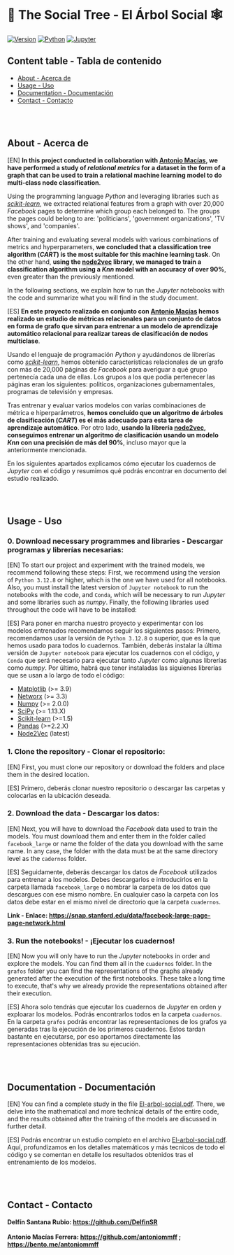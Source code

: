 # 🌳 The Social Tree - El Árbol Social 🕸️

[![Version](https://img.shields.io/badge/version-1.0.0-green.svg)](https://github.com/antoniommff/the-social-tree/releases)
[![Python](https://img.shields.io/badge/python-3.12.X-blue.svg)](https://www.python.org/)
[![Jupyter](https://img.shields.io/badge/jupyter-notebook-orange.svg)](https://jupyter.org/)


## Content table - Tabla de contenido

- [About - Acerca de](#about)
- [Usage - Uso](#usage)
- [Documentation - Documentación](#documentation)
- [Contact - Contacto](#contact)



<br></br>

## <a name="about"></a>About - Acerca de

[EN]
**In this project conducted in collaboration with [Antonio Macías](https://github.com/antoniommff), we have performed a study of *relational metrics* for a dataset in the form of a graph that can be used to train a relational machine learning model to do multi-class node classification**.

Using the programming language *Python* and leveraging libraries such as *[scikit-learn](https://scikit-learn.org/stable/)*, we extracted relational features from a graph with over 20,000 *Facebook* pages to determine which group each belonged to. The groups the pages could belong to are: 'politicians', 'government organizations', 'TV shows', and 'companies'.

After training and evaluating several models with various combinations of metrics and hyperparameters, **we concluded that a classification tree algorithm (*CART*) is the most suitable for this machine learning task**. On the other hand, **using the [node2vec](https://snap.stanford.edu/node2vec/) library, we managed to train a classification algorithm using a *Knn* model with an accuracy of over 90%**, even greater than the previously mentioned.

In the following sections, we explain how to run the *Jupyter* notebooks with the code and summarize what you will find in the study document.

[ES]
**En este proyecto realizado en conjunto con [Antonio Macías](https://github.com/antoniommff) hemos realizado un estudio de métricas relacionales para un conjunto de datos en forma de grafo que sirvan para entrenar a un modelo de aprendizaje automático relacional para realizar tareas de clasificación de nodos multiclase**.

Usando el lenguaje de programación *Python* y ayudándonos de librerías como *[scikit-learn](https://scikit-learn.org/stable/)*, hemos obtenido características relacionales de un grafo con más de 20,000 páginas de *Facebook* para averiguar a qué grupo pertenecía cada una de ellas. Los grupos a los que podía pertenecer las páginas eran los siguientes: politicos, organizaciones gubernamentales, programas de televisión y empresas. 

Tras entrenar y evaluar varios modelos con varias combinaciones de métrica e hiperparámetros, **hemos concluído que un algoritmo de árboles de clasificación (*CART*) es el más adecuado para esta tarea de aprendizaje automático**. Por otro lado, **usando la librería [node2vec](https://snap.stanford.edu/node2vec/), conseguimos entrenar un algoritmo de clasificación usando un modelo *Knn* con una precisión de más del 90%**, incluso mayor que la anteriormente mencionada. 

En los siguientes apartados explicamos cómo ejecutar los cuadernos de *Jupyter* con el código y resumimos qué podrás encontrar en documento del estudio realizado.



<br></br>

## <a name="usage"></a>Usage - Uso

### 0. Download necessary programmes and libraries - Descargar programas y librerías necesarias:

[EN]
To start our project and experiment with the trained models, we recommend following these steps:
First, we recommend using the version of `Python 3.12.8` or higher, which is the one we have used for all notebooks. Also, you must install the latest version of `Jupyter notebook` to run the notebooks with the code, and `Conda`, which will be necessary to run *Jupyter* and some libraries such as *numpy*. Finally, the following libraries used throughout the code will have to be installed:

[ES]
Para poner en marcha nuestro proyecto y experimentar con los modelos entrenados recomendamos seguir los siguientes pasos:
Primero, recomendamos usar la versión de `Python 3.12.8` o superior, que es la que hemos usado para todos lo cuadernos. También, deberás instalar la última versión de `Jupyter notebook` para ejecutar los cuadernos con el código, y `Conda` que será necesario para ejecutar tanto *Jupyter* como algunas librerías como *numpy*. Por último, habrá que tener instaladas las siguienes librerías que se usan a lo largo de todo el código:


- [Matplotlib](https://matplotlib.org/stable/install/index.html) (>= 3.9)
- [Networx](https://github.com/networkx/networkx) (>= 3.3)
- [Numpy](https://numpy.org/install/) (>= 2.0.0)
- [SciPy](https://scipy.org/install/) (>= 1.13.X)
- [Scikit-learn](https://scikit-learn.org/stable/install.html) (>=1.5)
- [Pandas](https://pandas.pydata.org/pandas-docs/stable/getting_started/install.html) (>=2.2.X)
- [Node2Vec](https://github.com/aditya-grover/node2vec) (latest)

### 1. Clone the repository - Clonar el repositorio:

[EN]
First, you must clone our repository or download the folders and place them in the desired location.

[ES]
Primero, deberás clonar nuestro repositorio o descargar las carpetas y colocarlas en la ubicación deseada.

### 2. Download the data - Descargar los datos:

[EN]
Next, you will have to download the *Facebook* data used to train the models. You must download them and enter them in the folder called `facebook_large` or name the folder of the data you download with the same name. In any case, the folder with the data must be at the same directory level as the `cadernos` folder.

[ES]
Seguidamente, deberás descargar los datos de *Facebook* utilizados para entrenar a los modelos. Debes descargarlos e introducirlos en la carpeta llamada `facebook_large` o nombrar la carpeta de los datos que descargues con ese mismo nombre. En cualquier caso la carpeta con los datos debe estar en el mismo nivel de directorio que la carpeta `cuadernos`.

**Link - Enlace: https://snap.stanford.edu/data/facebook-large-page-page-network.html**

### 3. Run the notebooks! - ¡Ejecutar los cuadernos!

[EN]
Now you will only have to run the *Jupyter* notebooks in order and explore the models. You can find them all in the `cuadernos` folder. In the `grafos` folder you can find the representations of the graphs already generated after the execution of the first notebooks. These take a long time to execute, that's why we already provide the representations obtained after their execution.

[ES]
Ahora solo tendrás que ejecutar los cuadernos de *Jupyter* en orden y exploarar los modelos. Podrás encontrarlos todos en la carpeta `cuadernos`. En la carpeta `grafos` podrás encontrar las representaciones de los grafos ya generadas tras la ejecución de los primeros cuadernos. Estos tardan bastante en ejecutarse, por eso aportamos directamente las representaciones obtenidas tras su ejecución.



<br></br>

## <a name="documentation"></a>Documentation - Documentación

[EN]
You can find a complete study in the file [El-arbol-social.pdf](https://github.com/DelfinSR/the-social-tree/blob/main/El-arbol-social.pdf). There, we delve into the mathematical and more technical details of the entire code, and the results obtained after the training of the models are discussed in further detail.

[ES]
Podrás encontrar un estudio completo en el archivo [El-arbol-social.pdf](https://github.com/DelfinSR/the-social-tree/blob/main/El-arbol-social.pdf). Aquí, profundizamos en los detalles matemáticos y más tecnicos de todo el código y se comentan en detalle los resultados obtenidos tras el entrenamiento de los modelos.

<br></br>

## <a name="contact"></a>Contact - Contacto

**Delfín Santana Rubio: https://github.com/DelfinSR**
<br></br>
**Antonio Macías Ferrera: https://github.com/antoniommff ; https://bento.me/antoniommff**

<br></br>

